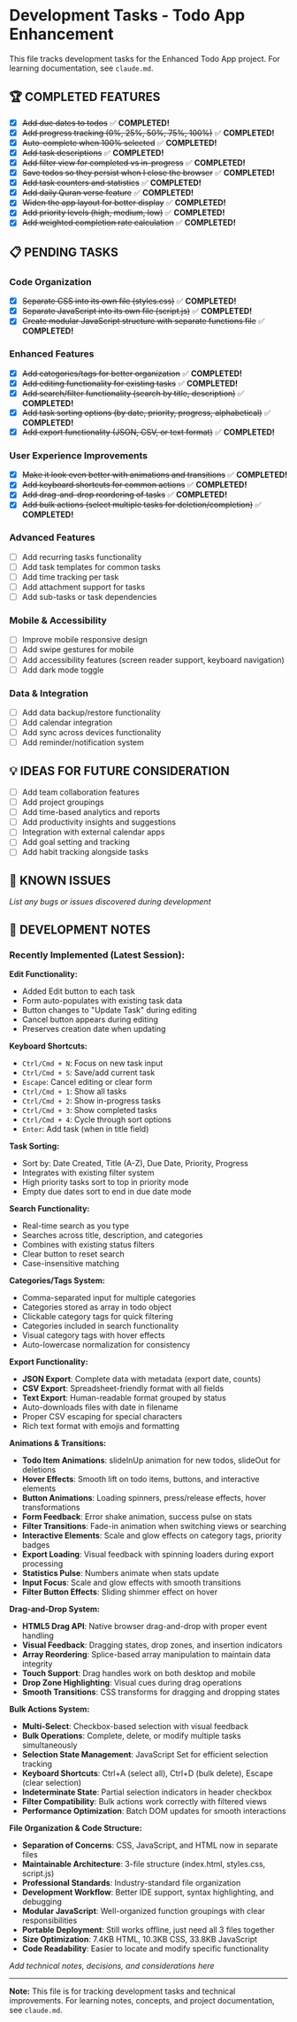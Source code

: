 # Development Tasks - Todo App Enhancement

This file tracks development tasks for the Enhanced Todo App project. For learning documentation, see `claude.md`.

## 🏆 COMPLETED FEATURES
- [x] ~~Add due dates to todos~~ ✅ **COMPLETED!**
- [x] ~~Add progress tracking (0%, 25%, 50%, 75%, 100%)~~ ✅ **COMPLETED!**
- [x] ~~Auto-complete when 100% selected~~ ✅ **COMPLETED!**
- [x] ~~Add task descriptions~~ ✅ **COMPLETED!**
- [x] ~~Add filter view for completed vs in-progress~~ ✅ **COMPLETED!**
- [x] ~~Save todos so they persist when I close the browser~~ ✅ **COMPLETED!**
- [x] ~~Add task counters and statistics~~ ✅ **COMPLETED!**
- [x] ~~Add daily Quran verse feature~~ ✅ **COMPLETED!**
- [x] ~~Widen the app layout for better display~~ ✅ **COMPLETED!**
- [x] ~~Add priority levels (high, medium, low)~~ ✅ **COMPLETED!**
- [x] ~~Add weighted completion rate calculation~~ ✅ **COMPLETED!**

## 📋 PENDING TASKS

### Code Organization
- [x] ~~Separate CSS into its own file (styles.css)~~ ✅ **COMPLETED!**
- [x] ~~Separate JavaScript into its own file (script.js)~~ ✅ **COMPLETED!**
- [x] ~~Create modular JavaScript structure with separate functions file~~ ✅ **COMPLETED!**

### Enhanced Features
- [x] ~~Add categories/tags for better organization~~ ✅ **COMPLETED!**
- [x] ~~Add editing functionality for existing tasks~~ ✅ **COMPLETED!**
- [x] ~~Add search/filter functionality (search by title, description)~~ ✅ **COMPLETED!**
- [x] ~~Add task sorting options (by date, priority, progress, alphabetical)~~ ✅ **COMPLETED!**
- [x] ~~Add export functionality (JSON, CSV, or text format)~~ ✅ **COMPLETED!**

### User Experience Improvements
- [x] ~~Make it look even better with animations and transitions~~ ✅ **COMPLETED!**
- [x] ~~Add keyboard shortcuts for common actions~~ ✅ **COMPLETED!**
- [x] ~~Add drag-and-drop reordering of tasks~~ ✅ **COMPLETED!**
- [x] ~~Add bulk actions (select multiple tasks for deletion/completion)~~ ✅ **COMPLETED!**

### Advanced Features
- [ ] Add recurring tasks functionality
- [ ] Add task templates for common tasks
- [ ] Add time tracking per task
- [ ] Add attachment support for tasks
- [ ] Add sub-tasks or task dependencies

### Mobile & Accessibility
- [ ] Improve mobile responsive design
- [ ] Add swipe gestures for mobile
- [ ] Add accessibility features (screen reader support, keyboard navigation)
- [ ] Add dark mode toggle

### Data & Integration
- [ ] Add data backup/restore functionality
- [ ] Add calendar integration
- [ ] Add sync across devices functionality
- [ ] Add reminder/notification system

## 💡 IDEAS FOR FUTURE CONSIDERATION
- [ ] Add team collaboration features
- [ ] Add project groupings
- [ ] Add time-based analytics and reports
- [ ] Add productivity insights and suggestions
- [ ] Integration with external calendar apps
- [ ] Add goal setting and tracking
- [ ] Add habit tracking alongside tasks

## 🐛 KNOWN ISSUES
*List any bugs or issues discovered during development*

## 📝 DEVELOPMENT NOTES

### Recently Implemented (Latest Session):
**Edit Functionality:**
- Added Edit button to each task
- Form auto-populates with existing task data
- Button changes to "Update Task" during editing
- Cancel button appears during editing
- Preserves creation date when updating

**Keyboard Shortcuts:**
- `Ctrl/Cmd + N`: Focus on new task input
- `Ctrl/Cmd + S`: Save/add current task
- `Escape`: Cancel editing or clear form
- `Ctrl/Cmd + 1`: Show all tasks
- `Ctrl/Cmd + 2`: Show in-progress tasks  
- `Ctrl/Cmd + 3`: Show completed tasks
- `Ctrl/Cmd + 4`: Cycle through sort options
- `Enter`: Add task (when in title field)

**Task Sorting:**
- Sort by: Date Created, Title (A-Z), Due Date, Priority, Progress
- Integrates with existing filter system
- High priority tasks sort to top in priority mode
- Empty due dates sort to end in due date mode

**Search Functionality:**
- Real-time search as you type
- Searches across title, description, and categories
- Combines with existing status filters
- Clear button to reset search
- Case-insensitive matching

**Categories/Tags System:**
- Comma-separated input for multiple categories
- Categories stored as array in todo object
- Clickable category tags for quick filtering
- Categories included in search functionality
- Visual category tags with hover effects
- Auto-lowercase normalization for consistency

**Export Functionality:**
- **JSON Export**: Complete data with metadata (export date, counts)
- **CSV Export**: Spreadsheet-friendly format with all fields
- **Text Export**: Human-readable format grouped by status
- Auto-downloads files with date in filename
- Proper CSV escaping for special characters
- Rich text format with emojis and formatting

**Animations & Transitions:**
- **Todo Item Animations**: slideInUp animation for new todos, slideOut for deletions
- **Hover Effects**: Smooth lift on todo items, buttons, and interactive elements
- **Button Animations**: Loading spinners, press/release effects, hover transformations
- **Form Feedback**: Error shake animation, success pulse on stats
- **Filter Transitions**: Fade-in animation when switching views or searching
- **Interactive Elements**: Scale and glow effects on category tags, priority badges
- **Export Loading**: Visual feedback with spinning loaders during export processing
- **Statistics Pulse**: Numbers animate when stats update
- **Input Focus**: Scale and glow effects with smooth transitions
- **Filter Button Effects**: Sliding shimmer effect on hover

**Drag-and-Drop System:**
- **HTML5 Drag API**: Native browser drag-and-drop with proper event handling
- **Visual Feedback**: Dragging states, drop zones, and insertion indicators
- **Array Reordering**: Splice-based array manipulation to maintain data integrity
- **Touch Support**: Drag handles work on both desktop and mobile
- **Drop Zone Highlighting**: Visual cues during drag operations
- **Smooth Transitions**: CSS transforms for dragging and dropping states

**Bulk Actions System:**
- **Multi-Select**: Checkbox-based selection with visual feedback
- **Bulk Operations**: Complete, delete, or modify multiple tasks simultaneously
- **Selection State Management**: JavaScript Set for efficient selection tracking
- **Keyboard Shortcuts**: Ctrl+A (select all), Ctrl+D (bulk delete), Escape (clear selection)
- **Indeterminate State**: Partial selection indicators in header checkbox
- **Filter Compatibility**: Bulk actions work correctly with filtered views
- **Performance Optimization**: Batch DOM updates for smooth interactions

**File Organization & Code Structure:**
- **Separation of Concerns**: CSS, JavaScript, and HTML now in separate files
- **Maintainable Architecture**: 3-file structure (index.html, styles.css, script.js)
- **Professional Standards**: Industry-standard file organization
- **Development Workflow**: Better IDE support, syntax highlighting, and debugging
- **Modular JavaScript**: Well-organized function groupings with clear responsibilities
- **Portable Deployment**: Still works offline, just need all 3 files together
- **Size Optimization**: 7.4KB HTML, 10.3KB CSS, 33.8KB JavaScript
- **Code Readability**: Easier to locate and modify specific functionality

*Add technical notes, decisions, and considerations here*

---

**Note:** This file is for tracking development tasks and technical improvements. For learning notes, concepts, and project documentation, see `claude.md`.